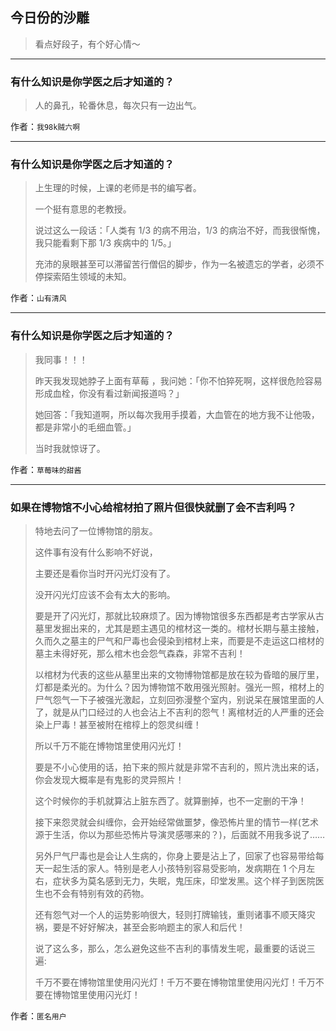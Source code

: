 ## 今日份的沙雕

> 看点好段子，有个好心情～


 
---

### 有什么知识是你学医之后才知道的？

> 人的鼻孔，轮番休息，每次只有一边出气。


作者：`我98k贼六啊`

---

### 有什么知识是你学医之后才知道的？

> 上生理的时候，上课的老师是书的编写者。
> 
> 一个挺有意思的老教授。
> 
> 说过这么一段话：「人类有 1/3 的病不用治，1/3 的病治不好，而我很惭愧，我只能看剩下那 1/3 疾病中的 1/5。」
> 
> 充沛的泉眼甚至可以滞留苦行僧侣的脚步，作为一名被遗忘的学者，必须不停探索陌生领域的未知。


作者：`山有清风`

---

### 有什么知识是你学医之后才知道的？

> 我同事！！！
> 
> 昨天我发现她脖子上面有草莓 ，我问她：「你不怕猝死啊，这样很危险容易形成血栓，你没有看过新闻报道吗？」
> 
> 她回答：「我知道啊，所以每次我用手摸着，大血管在的地方我不让他吸，都是非常小的毛细血管。」
> 
> 当时我就惊讶了。


作者：`草莓味的甜酱`

---

### 如果在博物馆不小心给棺材拍了照片但很快就删了会不吉利吗？

> 特地去问了一位博物馆的朋友。
> 
> 这件事有没有什么影响不好说，
> 
> 主要还是看你当时开闪光灯没有了。
> 
> 没开闪光灯应该不会有太大的影响。
> 
> 要是开了闪光灯，那就比较麻烦了。因为博物馆很多东西都是考古学家从古墓里发掘出来的，尤其是题主遇见的棺材这一类的。棺材长期与墓主接触，久而久之墓主的尸气和尸毒也会侵染到棺材上来，而要是不走运这口棺材的墓主未得好死，那么棺木也会怨气森森，非常不吉利！
> 
> 以棺材为代表的这些从墓里出来的文物博物馆都是放在较为昏暗的展厅里，灯都是柔光的。为什么？因为博物馆不敢用强光照射。强光一照，棺材上的尸气怨气一下子被强光激起，立刻回弥漫整个室内，别说呆在展馆里面的人了，就是从门口经过的人也会沾上不吉利的怨气！离棺材近的人严重的还会染上尸毒！甚至被附在棺椁上的怨灵纠缠！
> 
> 所以千万不能在博物馆里使用闪光灯！
> 
> 要是不小心使用的话，拍下来的照片就是非常不吉利的，照片洗出来的话，你会发现大概率是有鬼影的灵异照片！
> 
> 这个时候你的手机就算沾上脏东西了。就算删掉，也不一定删的干净！
> 
> 接下来怨灵就会纠缠你，会开始经常做噩梦，像恐怖片里的情节一样(艺术源于生活，你以为那些恐怖片导演灵感哪来的？)，后面就不用我多说了……
> 
> 另外尸气尸毒也是会让人生病的，你身上要是沾上了，回家了也容易带给每天一起生活的家人。特别是老人小孩特别容易受影响，发病期在 1 个月左右，症状多为莫名感到无力，失眠，鬼压床，印堂发黑。这个样子到医院医生也不会有特别有效的药物。
> 
> 还有怨气对一个人的运势影响很大，轻则打牌输钱，重则诸事不顺天降灾祸，要是不好好解决，甚至会影响题主的家人和后代！
> 
> 说了这么多，那么，怎么避免这些不吉利的事情发生呢，最重要的话说三遍:
> 
> 千万不要在博物馆里使用闪光灯！千万不要在博物馆里使用闪光灯！千万不要在博物馆里使用闪光灯！


作者：`匿名用户`